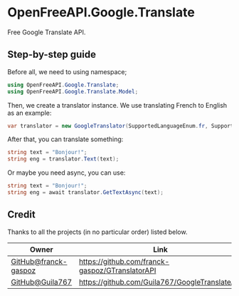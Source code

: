 # OpenFreeAPI.Google.Translate

Free Google Translate API.

## Step-by-step guide

Before all, we need to using namespace;

```csharp
using OpenFreeAPI.Google.Translate;
using OpenFreeAPI.Google.Translate.Model;
```

Then, we create a translator instance. We use translating French to English as an example:

```csharp
var translator = new GoogleTranslator(SupportedLanguageEnum.fr, SupportedLanguageEnum.en);
```

After that, you can translate something:

```csharp
string text = "Bonjour!";
string eng = translator.Text(text);
```

Or maybe you need async, you can use:

```csharp
string text = "Bonjour!";
string eng = await translator.GetTextAsync(text);
```

## Credit

Thanks to all the projects (in no particular order) listed below.

| Owner | Link | License |
| ----- | ---- | ------- |
| [GitHub@franck-gaspoz](https://github.com/franck-gaspoz) | <https://github.com/franck-gaspoz/GTranslatorAPI> | MIT |
| [GitHub@Guila767](https://github.com/Guila767) | <https://github.com/Guila767/GoogleTranslateApi> | MIT |